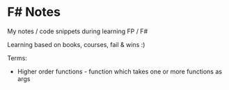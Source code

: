 # F# Notes


My notes / code snippets during learning FP / F#

Learning based on books, courses, fail & wins :) 

Terms: 
* Higher order functions - function which takes one or more functions as args